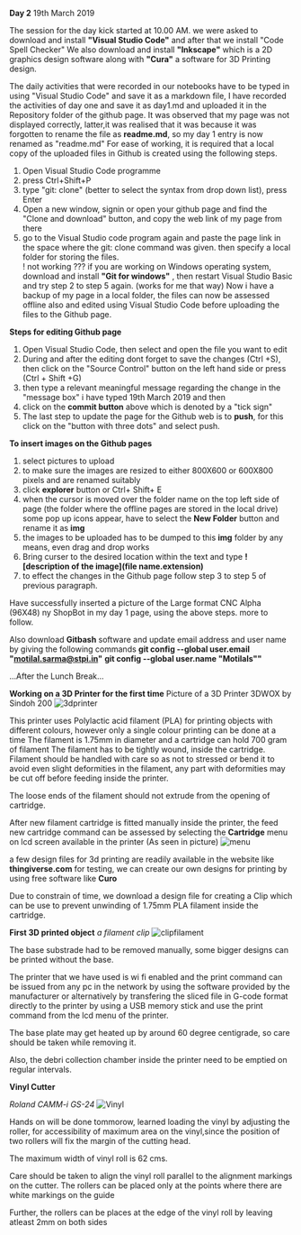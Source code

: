 **Day 2**   19th March 2019

The session for the day kick started at 10.00 AM. we were asked to download and install  **"Visual Studio Code"** and after that we install "Code Spell Checker"
We also download and install **"Inkscape"** which is a 2D graphics design software along with **"Cura"** a software for 3D Printing design.

The daily activities that were recorded in our notebooks have to be typed in using "Visual Studio Code" and save it as a markdown file, I have recorded the activities of day one and save it as day1.md and uploaded it in the Repository folder of the github page. It was observed that my page was not displayed correctly, latter,it was realised that it was because it was forgotten to rename the file as **readme.md**, so my day 1 entry is now renamed as "readme.md" 
For ease of working, it is required that a local copy of the uploaded files in Github is created using the following steps.
1. Open Visual Studio Code programme
2. press Ctrl+Shift+P
3. type "git: clone" (better to select the syntax from drop down list), press Enter
4. Open a new window, signin or open your github page and find the "Clone and download" button, and copy the web link of my page from there
5. go to the Visual Studio code program again and paste the page link in the space where  the git: clone command was given. then specify a local folder for storing the files.  
! not working ??? if you are working on Windows operating system, download and install **"Git for windows"** , then restart Visual Studio Basic and try step 2 to step 5 again. (works for me that way)
Now i have a backup of my page in a local folder, the files can now be assessed offline also and edited using Visual Studio Code before uploading the files to the Github page.


**Steps for editing Github page**
1. Open Visual Studio Code, then select and open the file you want to edit 
2. During and after the editing dont forget to save the changes (Ctrl +S), then  click on the "Source Control" button on the left hand side or press (Ctrl + Shift +G)
3. then type a relevant meaningful message regarding the change in the "message box" i have typed 19th March 2019 and then 
4. click on the **commit button** above which is denoted by a "tick sign"
5. The last step to update the page for the Github web is to **push**, for this click on the "button with three dots" and select push. 

**To insert images on the Github pages**
1. select pictures to upload
2. to make sure the images are resized to either 800X600 or 600X800 pixels and are renamed suitably
3. click **explorer** button or Ctrl+ Shift+ E
4. when the cursor is moved over the folder name on the top left side of page  (the folder where the offline pages are stored in the local drive) some pop up icons appear, have to select the **New Folder** button and rename it as **img**
5. the images to be uploaded has to be dumped to this **img** folder by any means, even drag and drop works
6. Bring curser to the desired location within the text and type **![description of the image](file name.extension)**
7. to effect the changes in the Github page follow step 3 to step 5 of previous paragraph.

Have successfully inserted a picture of the Large format CNC Alpha (96X48) ny ShopBot in my day 1 page, using the above steps. more to follow.

Also download **Gitbash** software and update email address and user name by giving the following commands
**git config --global user.email "motilal.sarma@stpi.in"**
**git config --global user.name "Motilals""**

...After the Lunch Break...

**Working on a 3D Printer for the first time**
Picture of a 3D Printer 3DWOX by Sindoh 200 ![3dprinter](3dprinter.jpg)

This printer uses Polylactic acid filament (PLA) for printing objects with different colours, however only a single colour printing can be done at a time 
The filament is 1.75mm in diameter and a cartridge can hold 700 gram of filament
The filament has to be tightly wound, inside the cartridge.
Filament should be handled with care so as not to stressed or bend it to avoid even slight deformities in the filament, any part with deformities may be cut off before feeding inside the printer.

The loose ends of the filament should not extrude from the opening of cartridge.

After new filament cartridge is fitted manually inside the printer, the feed new cartridge command can be assessed by selecting the **Cartridge** menu on lcd screen available in the printer 
(As seen in picture)
![menu](3dmenu.jpg)

a few design files for 3d printing are readily available in the website like **thingiverse.com** for testing, we can create our own designs for printing by using free software like **Curo**

Due to constrain of time, we download a design file for creating a Clip which can be use to prevent unwinding of 1.75mm PLA filament inside the cartridge.

**First 3D printed object**
*a filament clip*
![clipfilament](3dclip.jpg)

The base substrade had to be removed manually, some bigger designs can be printed without the base.

The printer that we have used is wi fi enabled and the print command can be issued from any pc in the network by using the software provided by the manufacturer or alternatively by transfering the sliced file in G-code format directly to the printer by using a USB memory stick and use the print command from the lcd menu of the printer.

The base plate may get heated up by around 60 degree centigrade, so care should be taken while removing it.

Also, the debri collection chamber inside the printer need to be emptied on regular intervals.

**Vinyl Cutter**

*Roland CAMM-i GS-24*
![Vinyl](vinyl.jpg)

Hands on will be done tommorow,
 learned loading the vinyl by adjusting the roller,  for accessibility of maximum area on the vinyl,since the position of two rollers will fix the margin of the cutting head. 

The maximum width of vinyl roll is 62 cms.

Care should be taken to align the vinyl roll parallel to the alignment markings on the cutter.
The rollers can be placed only at the points where there are white markings on the guide 

Further, the rollers can be places at the edge of the vinyl roll by leaving atleast 2mm on both sides






